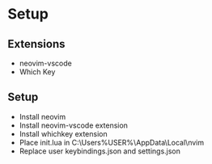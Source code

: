 # Setup

## Extensions
- neovim-vscode
- Which Key
## Setup
- Install neovim
- Install neovim-vscode extension
- Install whichkey extension
- Place init.lua in C:\Users\%USER%\AppData\Local\nvim
- Replace user keybindings.json and settings.json
